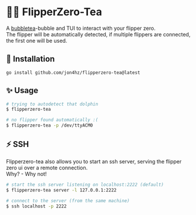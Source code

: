 # 🐬🧋 FlipperZero-Tea

A [bubbletea](https://github.com/charmbracelet/bubbletea)-bubble and TUI to interact with your flipper zero.  
The flipper will be automatically detected, if multiple flippers are connected, the first one will be used.

## 🚀 Installation
```
go install github.com/jon4hz/flipperzero-tea@latest
```

## ✨ Usage
```bash
# trying to autodetect that dolphin
$ flipperzero-tea

# no flipper found automatically :(
$ flipperzero-tea -p /dev/ttyACM0
```

## ⚡️ SSH
Flipperzero-tea also allows you to start an ssh server, serving the flipper zero ui over a remote connection.  
Why? - Why not!
```bash
# start the ssh server listening on localhost:2222 (default)
$ flipperzero-tea server -l 127.0.0.1:2222

# connect to the server (from the same machine)
$ ssh localhost -p 2222
```